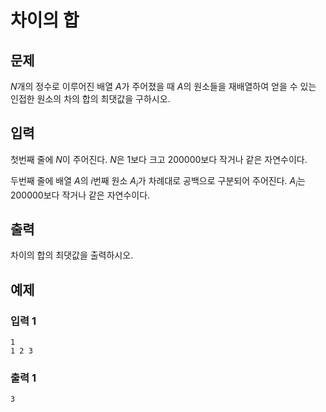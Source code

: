 # 차이의 합

## 문제

$N$개의 정수로 이루어진 배열 $A$가 주어졌을 때 $A$의 원소들을 재배열하여 얻을 수 있는 인접한 원소의 차의 합의 최댓값을 구하시오.

## 입력

첫번째 줄에 $N$이 주어진다. $N$은 1보다 크고 200000보다 작거나 같은 자연수이다.

두번째 줄에 배열 $A$의 $i$번째 원소 $A_i$가 차례대로 공백으로 구분되어 주어진다. $A_i$는  200000보다 작거나 같은 자연수이다.

## 출력

차이의 합의 최댓값을 출력하시오.

## 예제

### 입력 1

```
1
1 2 3
```

### 출력 1

```
3
```